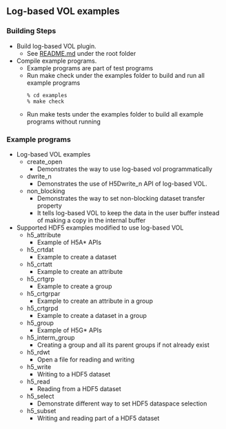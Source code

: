 ## Log-based VOL examples 

### Building Steps
* Build log-based VOL plugin.
  + See [README.md](../README.md) under the root folder
* Compile example programs.
  + Example programs are part of test programs
  + Run make check under the examples folder to build and run all example programs
    ```
    % cd examples
    % make check
    ```
  + Run make tests under the examples folder to build all example programs without running

### Example programs
  * Log-based VOL examples
    + create_open
      + Demonstrates the way to use log-based vol programmatically
    + dwrite_n
      + Demonstrates the use of H5Dwrite_n API of log-based VOL.
    + non_blocking
      + Demonstrates the way to set non-blocking dataset transfer property
      + It tells log-based VOL to keep the data in the user buffer instead of making a copy in the internal buffer
  * Supported HDF5 examples modified to use log-based VOL
    + h5_attribute
      + Example of H5A* APIs
    + h5_crtdat
      + Example to create a dataset
    + h5_crtatt 
      + Example to create an attribute
    + h5_crtgrp 
      + Example to create a group
    + h5_crtgrpar 
      + Example to create an attribute in a group
    + h5_crtgrpd 
      + Example to create a dataset in a group
    + h5_group 
      + Example of H5G* APIs
    + h5_interm_group 
      + Creating a group and all its parent groups if not already exist
    + h5_rdwt 
      + Open a file for reading and writing
    + h5_write
      + Writing to a HDF5 dataset 
    + h5_read 
      + Reading from a HDF5 dataset 
    + h5_select 
      + Demonstrate different way to set HDF5 dataspace selection
    + h5_subset
      + Writing and reading part of a HDF5 dataset
